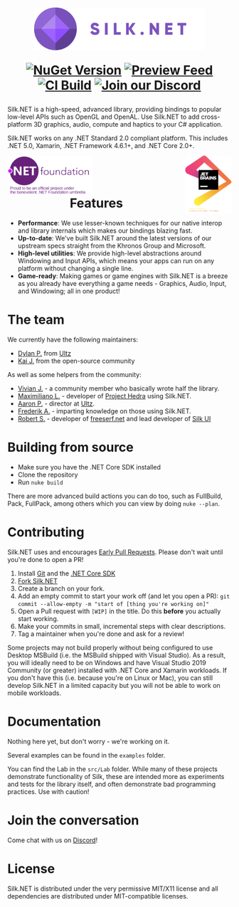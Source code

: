 <h1 align="center">
    <a href="#"><img align="center" src="documentation/readme/wordmark480.png" height="96"></a>
    <br />

[![NuGet Version](https://img.shields.io/nuget/v/Silk.NET)](https://nuget.org/packages/Silk.NET)
[![Preview Feed](https://img.shields.io/badge/nuget-experimental%20feed-yellow)](https://dev.azure.com/UltzOS/Silk.NET/_packaging?_a=feed&feed=Experimental)
[![CI Build](https://github.com/Ultz/Silk.NET/workflows/CI%20Build/badge.svg)](https://dev.azure.com/UltzOS/Silk.NET/_build/latest?definitionId=2&branchName=master)
[![Join our Discord](https://img.shields.io/badge/chat%20on-discord-7289DA)](https://discord.gg/DTHHXRt)

</h1>

Silk.NET is a high-speed, advanced library, providing bindings to popular low-level APIs such as OpenGL and OpenAL. Use Silk.NET to add cross-platform 3D graphics, audio, compute and haptics to your C# application.

Silk.NET works on any .NET Standard 2.0 compliant platform. This includes .NET 5.0, Xamarin, .NET Framework 4.6.1+, and .NET Core 2.0+.

<a href="https://dotnetfoundation.org/"><img align="left" src="documentation/readme/dnf.svg" height="90"></a>
<a href="https://www.jetbrains.com/"><img align="right" src="documentation/readme/jetbrains.svg" height="130"></a>
<br />
<br />
<br />

<h1 align="center">Features</h1>

- **Performance**: We use lesser-known techniques for our native interop and library internals which makes our bindings blazing fast.
- **Up-to-date**: We've built Silk.NET around the latest versions of our upstream specs straight from the Khronos Group and Microsoft.
- **High-level utilities**: We provide high-level abstractions around Windowing and Input APIs, which means your apps can run on any platform without changing a single line.
- **Game-ready**: Making games or game engines with Silk.NET is a breeze as you already have everything a game needs - Graphics, Audio, Input, and Windowing; all in one product!

# The team
We currently have the following maintainers:
- [Dylan P.](https://github.com/Perksey) from [Ultz](https://github.com/Ultz)
- [Kai J.](https://github.com/HurricanKai) from the open-source community

As well as some helpers from the community:
- [Vivian J.](https://github.com/devvoid) - a community member who basically wrote half the library.
- [Maximiliano L.](https://github.com/maxilevi) - developer of [Project Hedra](https://projecthedra.com/) using Silk.NET.
- [Aaron P.](https://github.com/AzyIsCool) - director at [Ultz](https://github.com/Ultz).
- [Frederik A.](https://github.com/frederikja163) - imparting knowledge on those using Silk.NET.
- [Robert S.](https://github.com/Pyrdacor) - developer of [freeserf.net](https://github.com/Pyrdacor/freeserf.net) and lead developer of [Silk UI](https://github.com/Ultz/SilkUI)

# Building from source

- Make sure you have the .NET Core SDK installed
- Clone the repository
- Run `nuke build`

There are more advanced build actions you can do too, such as FullBuild, Pack, FullPack, among others which you can view by doing `nuke --plan`.

# Contributing

Silk.NET uses and encourages [Early Pull Requests](https://medium.com/practical-blend/pull-request-first-f6bb667a9b6). Please don't wait until you're done to open a PR!

1. Install [Git](https://git-scm.com/downloads) and the [.NET Core SDK](https://www.microsoft.com/net/download)
1. [Fork Silk.NET](https://github.com/Ultz/Silk.NET/fork)
1. Create a branch on your fork.
1. Add an empty commit to start your work off (and let you open a PR): `git commit --allow-empty -m "start of [thing you're working on]"`
1. Open a Pull request with `[WIP]` in the title. Do this **before** you actually start working.
1. Make your commits in small, incremental steps with clear descriptions.
1. Tag a maintainer when you're done and ask for a review!

Some projects may not build properly without being configured to use Desktop MSBuild (i.e. the MSBuild shipped with Visual Studio). As a result, you will ideally need to be on Windows and have Visual Studio 2019 Community (or greater) installed with .NET Core and Xamarin workloads. If you don't have this (i.e. because you're on Linux or Mac), you can still develop Silk.NET in a limited capacity but you will not be able to work on mobile workloads.

# Documentation

Nothing here yet, but don't worry - we're working on it.

Several examples can be found in the `examples` folder.

You can find the Lab in the `src/Lab` folder. While many of these projects demonstrate functionality of Silk, these are intended more as experiments and tests for the library itself, and often demonstrate bad programming practices. Use with caution!

# Join the conversation

Come chat with us on [Discord](https://discord.gg/DTHHXRt)!

# License
Silk.NET is distributed under the very permissive MIT/X11 license and all dependencies are distributed under MIT-compatible licenses.
